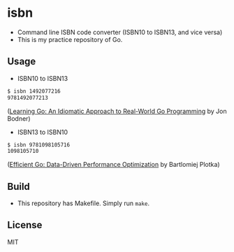 # isbn
- Command line ISBN code converter (ISBN10 to ISBN13, and vice versa)
- This is my practice repository of Go.

## Usage

- ISBN10 to ISBN13

```bash
$ isbn 1492077216
9781492077213
```

([Learning Go: An Idiomatic Approach to Real-World Go Programming](https://www.amazon.com/dp/1492077216) by Jon Bodner)

- ISBN13 to ISBN10

```bash
$ isbn 9781098105716
1098105710
```

([Efficient Go: Data-Driven Performance Optimization](https://www.amazon.com/dp/1098105710) by Bartlomiej Plotka)

## Build

- This repository has Makefile. Simply run `make`.

## License

MIT